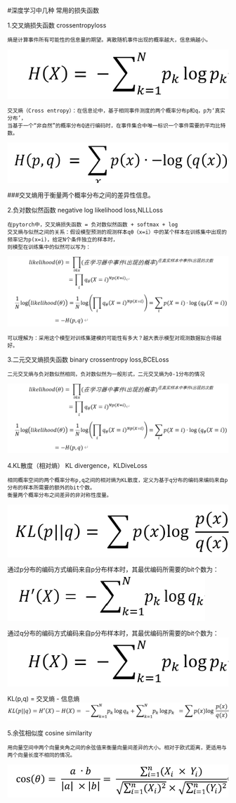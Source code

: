 #深度学习中几种 常用的损失函数

1.交叉熵损失函数 crossentropyloss

    熵是计算事件所有可能性的信息量的期望。离散随机事件出现的概率越大，信息熵越小。
  
  ![image](https://github.com/zk19971101/Loss-function/blob/main/images/entropy.png?raw=true)
  
    交叉熵（Cross entropy）：在信息论中，基于相同事件测度的两个概率分布p和q，p为‘真实分布’，
    当基于一个“非自然”的概率分布Q进行编码时，在事件集合中唯一标识一个事件需要的平均比特数。
  ![image](https://github.com/zk19971101/Loss-function/blob/main/images/cross_entropy.png?raw=true)
  
  ###交叉熵用于衡量两个概率分布之间的差异性信息。

2.负对数似然函数 negative log likelihood loss,NLLLoss

    在pytorch中，交叉熵损失函数 = 负对数似然函数 + softmax + log
    交叉熵与似然之间的关系：假设模型预测的观测样本qθ（x=i）中的某个样本在训练集中出现的频率记为p(x=i)，给定N个条件独立的样本时，
    则模型在训练集中的似然可以写为：
   ![image](https://github.com/zk19971101/Loss-function/blob/main/images/%E4%BA%A4%E5%8F%89%E7%86%B5%E4%B8%8E%E8%B4%9F%E5%AF%B9%E6%95%B0%E4%BC%BC%E7%84%B6.png?raw=true)
   
    可以理解为：采用这个模型对训练集建模的可能性有多大？越大表示模型对观测数据拟合得越好。

3.二元交叉熵损失函数 binary crossentropy loss,BCELoss
 
    二元交叉熵与负对数似然相同，负对数似然为一般形式，二元交叉熵为0-1分布的情况
  ![image](https://github.com/zk19971101/Loss-function/blob/main/images/%E4%BA%A4%E5%8F%89%E7%86%B5%E4%B8%8E%E8%B4%9F%E5%AF%B9%E6%95%B0%E4%BC%BC%E7%84%B6.png?raw=true)
  
4.KL散度（相对熵） KL divergence，KLDiveLoss

    相同概率空间的两个概率分布p,q之间的相对熵为KL散度，定义为基于q分布的编码来编码来自p分布的样本所需要的额外的bit个数。
    衡量两个概率分布之间差异的非对称性度量。
   ![image](https://github.com/zk19971101/Loss-function/blob/main/images/KL_divegence.png?raw=true)
   
   通过p分布的编码方式编码来自p分布样本时，其最优编码所需要的bit个数为：
   ![image](https://github.com/zk19971101/Loss-function/blob/main/images/%E4%BF%A1%E6%81%AF%E7%86%B5.png?raw=true)
   
   通过q分布的编码方式编码来自p分布样本时，其最优编码所需要的bit个数为：
   ![image](https://github.com/zk19971101/Loss-function/blob/main/images/entropy.png?raw=true)
   
   KL(p,q) = 交叉熵 - 信息熵
   ![image](https://github.com/zk19971101/Loss-function/blob/main/images/kl%E6%95%A3%E5%BA%A6.png?raw=true)
   
5.余弦相似度 cosine similarity

    用向量空间中两个向量夹角之间的余弦值来衡量向量间差异的大小。相对于欧式距离，更适用与两个向量长度不相同的情况。
   ![image](https://github.com/zk19971101/Loss-function/blob/main/images/cosine_similarity.png?raw=true)
